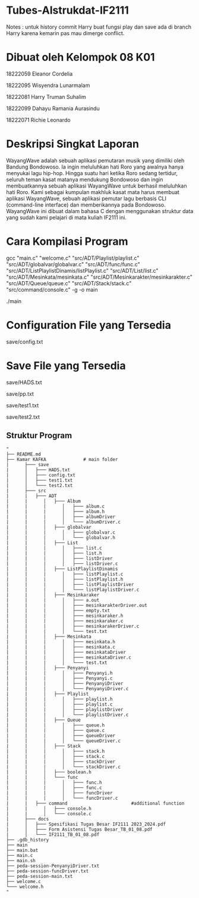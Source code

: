 # Tubes-Alstrukdat-IF2111
Notes : untuk history commit Harry buat fungsi play dan save ada di branch Harry karena kemarin pas mau dimerge conflict.

# Dibuat oleh Kelompok 08 K01

18222059	Eleanor Cordelia

18222095	Wisyendra Lunarmalam

18222081	Harry Truman Suhalim

18222099	Dahayu Ramania Aurasindu

18222071 	Richie Leonardo

# Deskripsi Singkat Laporan

WayangWave adalah sebuah aplikasi pemutaran musik yang dimiliki oleh Bandung Bondowoso. Ia ingin meluluhkan hati Roro yang awalnya hanya menyukai lagu hip-hop. Hingga suatu hari ketika Roro sedang tertidur, seluruh teman kasat matanya mendukung Bondowoso dan ingin membuatkannya sebuah aplikasi WayangWave untuk berhasil meluluhkan hati Roro. Kami sebagai kumpulan makhluk kasat mata harus membuat aplikasi WayangWave, sebuah aplikasi pemutar lagu berbasis CLI (command-line interface) dan memberikannya pada Bondowoso. WayangWave ini dibuat dalam bahasa C dengan menggunakan struktur data yang sudah kami pelajari di mata kuliah IF2111 ini.

# Cara Kompilasi Program
gcc "main.c" "welcome.c" "src/ADT/Playlist/playlist.c" "src/ADT/globalvar/globalvar.c" "src/ADT/func/func.c" "src/ADT/ListPlaylistDinamis/listPlaylist.c" "src/ADT/List/list.c" "src/ADT/Mesinkata/mesinkata.c" "src/ADT/Mesinkarakter/mesinkarakter.c" "src/ADT/Queue/queue.c" "src/ADT/Stack/stack.c" "src/command/console.c" -g -o main

./main

# Configuration File yang Tersedia
save/config.txt

# Save File yang Tersedia
save/HADS.txt

save/pp.txt

save/test1.txt

save/test2.txt

## Struktur Program
```
"
├── README.md
├── Kamar KAFKA			     # main folder
|      ├─── save			    
|      │   ├─── HADS.txt 			     
|      │   ├─── config.txt		
|      │   ├─── test1.txt	
|      │   └─── test2.txt
|      ├─── src
|      |   ├─── ADT
|      |      │   ├─── Album		     
|      |      |      │   ├─── album.c		     
|      |      |      │   ├─── album.h			     
|      |      |      │   ├─── albumDriver	     
|      |      |      │   └─── albumDriver.c		     
|      |      │   ├─── globalvar
|      |      |      │   ├─── globalvar.c
|      |      |      │   └─── globalvar.h                       
|      |      │   ├─── List
|      |      |      │   ├─── list.c
|      |      |      │   ├─── list.h		     
|      |      |      │   ├─── listDriver			     
|      |      |      │   ├─── listDriver.c	 	     
|      |      │   ├─── ListPlaylistDinamis
|      |      |      │   ├─── listPlaylist.c		     
|      |      |      │   ├─── listPlaylist.h
|      |      |      │   ├─── listPlaylistDriver		    
|      |      |      │   └─── listPlaylistDriver.c		
|      |      │   ├─── Mesinkaraker
|      |      |      │   ├─── a.out	
|      |      |      │   ├─── mesinkarakterDriver.out	
|      |      |      │   ├─── empty.txt		     
|      |      |      │   ├─── mesinkaraker.h			     
|      |      |      │   ├─── mesinkaraker.c    
|      |      |      │   ├─── mesinkarakerDriver.c
|      |      |      │   └─── test.txt		     
|      |      │   ├─── Mesinkata		     
|      |      |      │   ├─── mesinkata.h			     
|      |      |      │   ├─── mesinkata.c
|      |      |      │   ├─── mesinkataDriver
|      |      |      │   ├─── mesinkataDriver.c
|      |      |      │   └─── test.txt			     
|      |      │   ├─── Penyanyi
|      |      |      │   ├─── Penyanyi.h
|      |      |      │   ├─── Penyanyi.c		     
|      |      |      │   ├─── PenyanyiDriver			     
|      |      |      │   └─── PenyanyiDriver.c     
|      |      │   ├─── Playlist
|      |      |      │   ├─── playlist.h
|      |      |      │   ├─── playlist.c
|      |      |      │   ├─── playlistDriver
|      |      |      │   └─── playlistDriver.c
|      |      │   ├─── Queue	     
|      |      |      │   ├─── queue.h		     
|      |      |      │   ├─── queue.c			     
|      |      |      │   ├─── queueDriver     
|      |      |      │   └─── queueDriver.c   
|      |      │   ├─── Stack     
|      |      |      │   ├─── stack.h		     
|      |      |      │   ├─── stack.c			     
|      |      |      │   ├─── stackDriver     
|      |      |      │   └─── stackDriver.c 
|      |      │   ├─── boolean.h
|      |      │   └─── func                    
|      |      |      │   ├─── func.h		     
|      |      |      │   ├─── func.c			     
|      |      |      │   ├─── funcDriver     
|      |      |      │   └─── funcDriver.c 
|      |   ├─── command                        #additional function
|      |      │   ├─── console.h
|      |      │   └─── console.c
|      ├─── docs
|      │   ├─── Spesifikasi Tugas Besar IF2111 2023_2024.pdf		
|      │   ├─── Form Asistensi Tugas Besar_TB_01_08.pdf
|      │   └─── IF2111_TB_01_08.pdf
├── .gdb_history
├── main
├── main.bat
├── main.c
├── main.sh
├── peda-session-PenyanyiDriver.txt
├── peda-session-funcDriver.txt
├── peda-session-main.txt
├── welcome.c
└─── welcome.h
"
